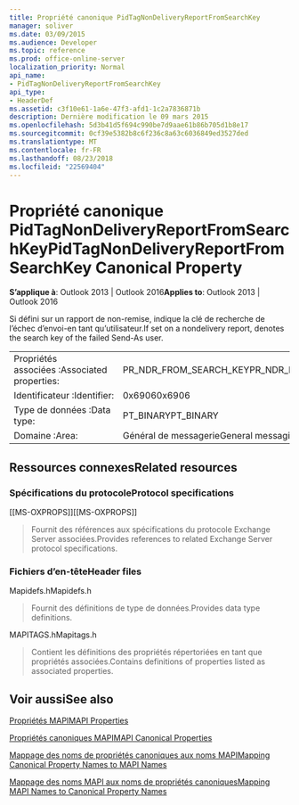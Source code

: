 ```yaml
---
title: Propriété canonique PidTagNonDeliveryReportFromSearchKey
manager: soliver
ms.date: 03/09/2015
ms.audience: Developer
ms.topic: reference
ms.prod: office-online-server
localization_priority: Normal
api_name:
- PidTagNonDeliveryReportFromSearchKey
api_type:
- HeaderDef
ms.assetid: c3f10e61-1a6e-47f3-afd1-1c2a7836871b
description: Dernière modification le 09 mars 2015
ms.openlocfilehash: 5d3b41d5f694c990be7d9aae61b86b705d1b8e17
ms.sourcegitcommit: 0cf39e5382b8c6f236c8a63c6036849ed3527ded
ms.translationtype: MT
ms.contentlocale: fr-FR
ms.lasthandoff: 08/23/2018
ms.locfileid: "22569404"
---
```

# <a name="pidtagnondeliveryreportfromsearchkey-canonical-property"></a><span data-ttu-id="da435-103">Propriété canonique PidTagNonDeliveryReportFromSearchKey</span><span class="sxs-lookup"><span data-stu-id="da435-103">PidTagNonDeliveryReportFromSearchKey Canonical Property</span></span>

  
  
<span data-ttu-id="da435-104">**S’applique à**: Outlook 2013 | Outlook 2016</span><span class="sxs-lookup"><span data-stu-id="da435-104">**Applies to**: Outlook 2013 | Outlook 2016</span></span> 
  
<span data-ttu-id="da435-105">Si défini sur un rapport de non-remise, indique la clé de recherche de l’échec d’envoi-en tant qu’utilisateur.</span><span class="sxs-lookup"><span data-stu-id="da435-105">If set on a nondelivery report, denotes the search key of the failed Send-As user.</span></span>
  
|||
|:-----|:-----|
|<span data-ttu-id="da435-106">Propriétés associées :</span><span class="sxs-lookup"><span data-stu-id="da435-106">Associated properties:</span></span>  <br/> |<span data-ttu-id="da435-107">PR_NDR_FROM_SEARCH_KEY</span><span class="sxs-lookup"><span data-stu-id="da435-107">PR_NDR_FROM_SEARCH_KEY</span></span>  <br/> |
|<span data-ttu-id="da435-108">Identificateur :</span><span class="sxs-lookup"><span data-stu-id="da435-108">Identifier:</span></span>  <br/> |<span data-ttu-id="da435-109">0x6906</span><span class="sxs-lookup"><span data-stu-id="da435-109">0x6906</span></span>  <br/> |
|<span data-ttu-id="da435-110">Type de données :</span><span class="sxs-lookup"><span data-stu-id="da435-110">Data type:</span></span>  <br/> |<span data-ttu-id="da435-111">PT_BINARY</span><span class="sxs-lookup"><span data-stu-id="da435-111">PT_BINARY</span></span>  <br/> |
|<span data-ttu-id="da435-112">Domaine :</span><span class="sxs-lookup"><span data-stu-id="da435-112">Area:</span></span>  <br/> |<span data-ttu-id="da435-113">Général de messagerie</span><span class="sxs-lookup"><span data-stu-id="da435-113">General messaging</span></span>  <br/> |
   
## <a name="related-resources"></a><span data-ttu-id="da435-114">Ressources connexes</span><span class="sxs-lookup"><span data-stu-id="da435-114">Related resources</span></span>

### <a name="protocol-specifications"></a><span data-ttu-id="da435-115">Spécifications du protocole</span><span class="sxs-lookup"><span data-stu-id="da435-115">Protocol specifications</span></span>

<span data-ttu-id="da435-116">[[MS-OXPROPS]]</span><span class="sxs-lookup"><span data-stu-id="da435-116">[[MS-OXPROPS]]</span></span> 
  
> <span data-ttu-id="da435-117">Fournit des références aux spécifications du protocole Exchange Server associées.</span><span class="sxs-lookup"><span data-stu-id="da435-117">Provides references to related Exchange Server protocol specifications.</span></span>
    
### <a name="header-files"></a><span data-ttu-id="da435-118">Fichiers d’en-tête</span><span class="sxs-lookup"><span data-stu-id="da435-118">Header files</span></span>

<span data-ttu-id="da435-119">Mapidefs.h</span><span class="sxs-lookup"><span data-stu-id="da435-119">Mapidefs.h</span></span>
  
> <span data-ttu-id="da435-120">Fournit des définitions de type de données.</span><span class="sxs-lookup"><span data-stu-id="da435-120">Provides data type definitions.</span></span>
    
<span data-ttu-id="da435-121">MAPITAGS.h</span><span class="sxs-lookup"><span data-stu-id="da435-121">Mapitags.h</span></span>
  
> <span data-ttu-id="da435-122">Contient les définitions des propriétés répertoriées en tant que propriétés associées.</span><span class="sxs-lookup"><span data-stu-id="da435-122">Contains definitions of properties listed as associated properties.</span></span>
    
## <a name="see-also"></a><span data-ttu-id="da435-123">Voir aussi</span><span class="sxs-lookup"><span data-stu-id="da435-123">See also</span></span>



[<span data-ttu-id="da435-124">Propriétés MAPI</span><span class="sxs-lookup"><span data-stu-id="da435-124">MAPI Properties</span></span>](mapi-properties.md)
  
[<span data-ttu-id="da435-125">Propriétés canoniques MAPI</span><span class="sxs-lookup"><span data-stu-id="da435-125">MAPI Canonical Properties</span></span>](mapi-canonical-properties.md)
  
[<span data-ttu-id="da435-126">Mappage des noms de propriétés canoniques aux noms MAPI</span><span class="sxs-lookup"><span data-stu-id="da435-126">Mapping Canonical Property Names to MAPI Names</span></span>](mapping-canonical-property-names-to-mapi-names.md)
  
[<span data-ttu-id="da435-127">Mappage des noms MAPI aux noms de propriétés canoniques</span><span class="sxs-lookup"><span data-stu-id="da435-127">Mapping MAPI Names to Canonical Property Names</span></span>](mapping-mapi-names-to-canonical-property-names.md)

